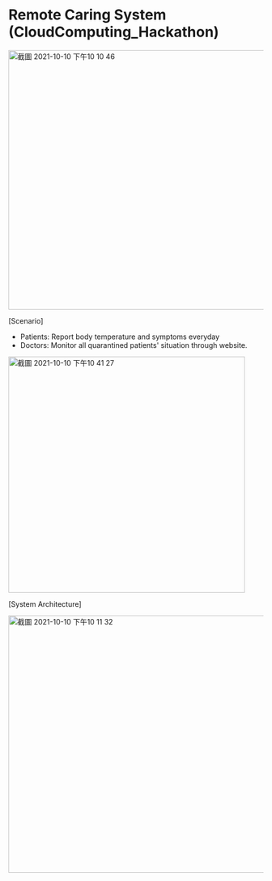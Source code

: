 # Remote Caring System (CloudComputing_Hackathon)

<img width="513" alt="截圖 2021-10-10 下午10 10 46" src="https://user-images.githubusercontent.com/54812971/136736453-d1b93a27-d601-4034-a8a0-31ab465bf025.png">

[Scenario]

- Patients: Report body temperature and symptoms everyday
- Doctors: Monitor all quarantined patients' situation through website.

<img width="467" alt="截圖 2021-10-10 下午10 41 27" src="https://user-images.githubusercontent.com/54812971/136738793-90564a8c-620b-4532-b306-00ab4cef79de.png">

[System Architecture]

<img width="509" alt="截圖 2021-10-10 下午10 11 32" src="https://user-images.githubusercontent.com/54812971/136736504-d4189af4-a559-418d-b949-c87eb84b90cc.png">
